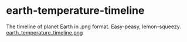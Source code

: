 # earth-temperature-timeline
The timeline of planet Earth in .png format.
Easy-peasy, lemon-squeezy.
[earth_temperature_timeline.png](https://bbauska/earth-temperature-timeline/earth-temperature-timeline.png)

